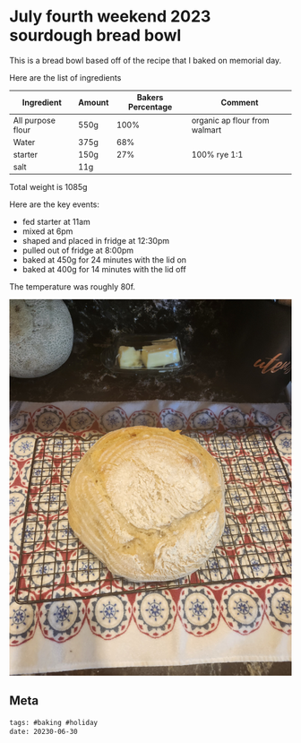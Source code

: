 # July fourth weekend 2023 sourdough bread bowl

This is a bread bowl based off of the recipe that I baked on memorial day.

Here are the list of ingredients

| Ingredient        | Amount | Bakers Percentage | Comment                       |
| ----------------- | ------ | ----------------- | ----------------------------- |
| All purpose flour | 550g   | 100%              | organic ap flour from walmart |
| Water             | 375g   | 68%               |                               |
| starter           | 150g   | 27%               | 100% rye 1:1                  |
| salt              | 11g    |                   |                               |

Total weight is 1085g

Here are the key events:

- fed starter at 11am
- mixed at 6pm
- shaped and placed in fridge at 12:30pm
- pulled out of fridge at 8:00pm
- baked at 450g for 24 minutes with the lid on
- baked at 400g for 14 minutes with the lid off

The temperature was roughly 80f.

![baked sourdough loaf](20230701_124014.jpg)

## Meta

    tags: #baking #holiday
    date: 20230-06-30

